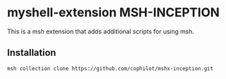 # myshell-extension MSH-INCEPTION

This is a msh extension that adds additional scripts for using msh.

## Installation

```bash
msh collection clone https://github.com/cophilot/mshx-inception.git
```

